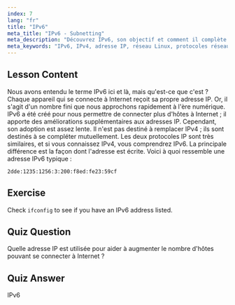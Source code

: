 ```yaml
---
index: 7
lang: "fr"
title: "IPv6"
meta_title: "IPv6 - Subnetting"
meta_description: "Découvrez IPv6, son objectif et comment il complète IPv4. Comprenez l'adressage IPv6 et son rôle dans la connexion de plus d'appareils à Internet."
meta_keywords: "IPv6, IPv4, adresse IP, réseau Linux, protocoles réseau, débutant, tutoriel, guide"
---
```


## Lesson Content

Nous avons entendu le terme IPv6 ici et là, mais qu'est-ce que c'est ? Chaque appareil qui se connecte à Internet reçoit sa propre adresse IP. Or, il s'agit d'un nombre fini que nous approchons rapidement à l'ère numérique. IPv6 a été créé pour nous permettre de connecter plus d'hôtes à Internet ; il apporte des améliorations supplémentaires aux adresses IP. Cependant, son adoption est assez lente. Il n'est pas destiné à remplacer IPv4 ; ils sont destinés à se compléter mutuellement. Les deux protocoles IP sont très similaires, et si vous connaissez IPv4, vous comprendrez IPv6. La principale différence est la façon dont l'adresse est écrite. Voici à quoi ressemble une adresse IPv6 typique :

```plaintext
2dde:1235:1256:3:200:f8ed:fe23:59cf
```

## Exercise

Check `ifconfig` to see if you have an IPv6 address listed.

## Quiz Question

Quelle adresse IP est utilisée pour aider à augmenter le nombre d'hôtes pouvant se connecter à Internet ?

## Quiz Answer

IPv6
